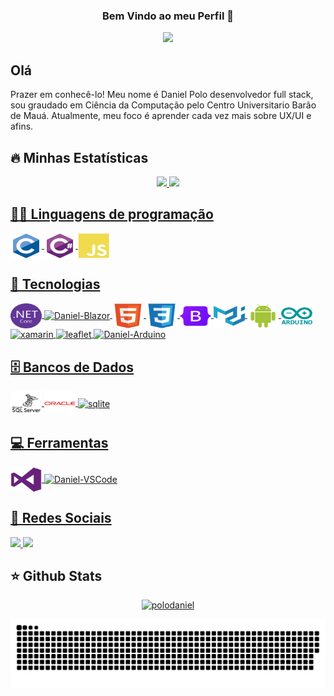 <h3 align="center">
  Bem Vindo ao meu Perfil 👋
</h3>

<p align="center">
  <a href="https://github.com/DenverCoder1/readme-typing-svg"><img src="https://readme-typing-svg.herokuapp.com?font=Ubuntu&width=431&lines=Desenvolvedor+full-stack+web+e+app+++;Apaixonado+por+front-end%2C+UX%2FUI+e+afins++++;Graudado+em+Ci%C3%AAncia+da+Computa%C3%A7%C3%A3o&font=Ubuntu&width=400&height=45&color=36BCF7FF&v&size=22"></a>
</p>

## Olá 

Prazer em conhecê-lo! Meu nome é Daniel Polo desenvolvedor full stack, sou graudado em Ciência da Computação pelo Centro Universitario Barão de Mauá. Atualmente, meu foco é aprender cada vez mais sobre UX/UI e afins.  

## 🔥 Minhas Estatísticas
<div align="center">
  <a href="https://github.com/Polodaniel">
  <img height="180em" src="https://github-readme-stats.vercel.app/api?username=Polodaniel&show_icons=true&theme=nord&include_all_commits=true&count_private=true"/>
  <img height="180em" src="https://github-readme-stats.vercel.app/api/top-langs/?username=Polodaniel&layout=compact&langs_count=10&theme=nord"/>
  <!--<img height="100em" src="https://github-profile-trophy.vercel.app/?username=polodaniel&theme=nord&no-frame=true" alt="polodaniel" />-->  
  <!--<img height="180em" src="https://github-readme-streak-stats.herokuapp.com/?user=polodaniel&theme=gotham" alt="polodaniel" />-->  
</div>
  
## 👨‍💻 Linguagens de programação
<div style="display: inline_block">
  <img align="center" alt="Daniel-Csharp" height="40" width="50" src="https://raw.githubusercontent.com/devicons/devicon/master/icons/c/c-original.svg">
  <img align="center" alt="Daniel-Csharp" height="40" width="50" src="https://raw.githubusercontent.com/devicons/devicon/master/icons/csharp/csharp-original.svg">
  <img align="center" alt="Daniel-Js" height="40" width="50" src="https://raw.githubusercontent.com/devicons/devicon/master/icons/javascript/javascript-plain.svg">
</div>
  
## 🧰 Tecnologias
<div style="display: inline_block">
  <img align="center" alt="Daniel-DotNet" height="40" width="50" src="https://raw.githubusercontent.com/devicons/devicon/master/icons/dotnetcore/dotnetcore-original.svg">
  <img align="center" alt="Daniel-Blazor" height="40" width="50" src="https://raw.githubusercontent.com/simple-icons/simple-icons/43f7f59b38a37cd3a928d33f232e4b6f59f77f8c/icons/blazor.svg">
  <img align="center" alt="Daniel-HTML" height="40" width="50" src="https://raw.githubusercontent.com/devicons/devicon/master/icons/html5/html5-original.svg">
  <img align="center" alt="Daniel-CSS" height="40" width="50" src="https://raw.githubusercontent.com/devicons/devicon/master/icons/css3/css3-original.svg">
  <img align="center" alt="Daniel-Bostrap" height="40" width="50" src="https://raw.githubusercontent.com/devicons/devicon/master/icons/bootstrap/bootstrap-original.svg">
    <img align="center" alt="Daniel-MaterialUI" height="40" width="50" src="https://raw.githubusercontent.com/devicons/devicon/master/icons/materialui/materialui-original.svg">
  <img align="center" alt="Daniel-Android" height="40" width="50" src="https://raw.githubusercontent.com/devicons/devicon/master/icons/android/android-original.svg">
  <img align="center" alt="Daniel-Arduino" height="40" width="50" src="https://raw.githubusercontent.com/devicons/devicon/master/icons/arduino/arduino-original-wordmark.svg">
<img align="center" src="https://raw.githubusercontent.com/detain/svg-logos/780f25886640cef088af994181646db2f6b1a3f8/svg/xamarin.svg" alt="xamarin" width="50" height="40"/>
  <img align="center" src="https://www.vectorlogo.zone/logos/leafletjs/leafletjs-ar21.svg" alt="leaflet" width="70" height="50"/>
  <img align="center" alt="Daniel-Arduino" height="35" width="35" src="https://cdn-icons-png.flaticon.com/512/4373/4373043.png">
</div>  
  
## 🗄️ Bancos de Dados
 <div style="display: inline_block">      
  <img align="center" alt="Daniel-SQL" height="40" width="50" src="https://raw.githubusercontent.com/devicons/devicon/master/icons/microsoftsqlserver/microsoftsqlserver-plain-wordmark.svg">
     <img align="center" alt="Daniel-SQL" height="40" width="50" src="https://raw.githubusercontent.com/devicons/devicon/master/icons/oracle/oracle-original.svg">
 <img align="center" src="https://www.vectorlogo.zone/logos/sqlite/sqlite-icon.svg" alt="sqlite" width="50" height="40"/>
  </div>
  
## 💻 Ferramentas 
<div style="display: inline_block">
  <img align="center" alt="Daniel-VS" height="40" width="50" src="https://raw.githubusercontent.com/devicons/devicon/master/icons/visualstudio/visualstudio-plain.svg">
  <img align="center" alt="Daniel-VSCode" height="40" width="50" src="https://upload.vectorlogo.zone/logos/visualstudio_code/images/0aea25bb-27bb-427f-8d65-f999bf0cba67.svg">
 </div> 

## 📧 Redes Sociais
<div style="display: inline_block">
  <a href = "mailto:danielpolodev@gmail.com">
    <img src="https://img.shields.io/badge/-Gmail-%23333?style=for-the-badge&logo=gmail&logoColor=white" target="_blank">
  </a>
  <a href="https://www.linkedin.com/in/daniel-polo-5a0335106/" target="_blank">
    <img src="https://img.shields.io/badge/-LinkedIn-%230077B5?style=for-the-badge&logo=linkedin&logoColor=white" target="_blank">
  </a> 
</div>
  
## ⭐ Github Stats
<div align="center">
  <a href="https://github.com/Polodaniel">
  <img height="100em" src="https://github-profile-trophy.vercel.app/?username=polodaniel&theme=nord&no-frame=true" alt="polodaniel" />
  <!--<img height="180em" src="https://github-readme-streak-stats.herokuapp.com/?user=polodaniel&theme=gotham" alt="polodaniel" />-->  
</div>
  
 <!--## Commit's-->  
![Snake animation](https://github.com/Polodaniel/Polodaniel/blob/output/github-contribution-grid-snake.svg)
